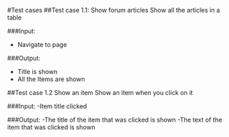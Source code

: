 #Test cases
##Test case 1.1: Show forum articles
Show all the articles in a table

###Input:

- Navigate to page

###Output:

- Title is shown
- All the Items are shown

##Test case 1.2 Show an item
Show an item when you click on it

###Input:
-Item title clicked

###Output:
-The title of the item that was clicked is shown
-The text of the item that was clicked is shown